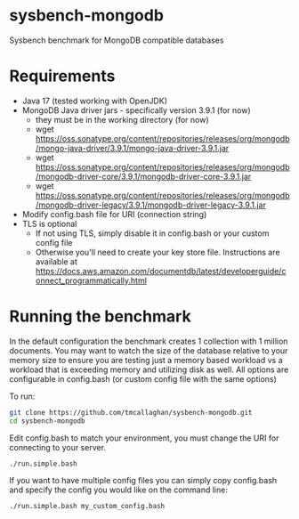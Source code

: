 sysbench-mongodb
================

Sysbench benchmark for MongoDB compatible databases


Requirements
=====================

* Java 17 (tested working with OpenJDK)
* MongoDB Java driver jars - specifically version 3.9.1 (for now)
  * they must be in the working directory (for now)
  * wget https://oss.sonatype.org/content/repositories/releases/org/mongodb/mongo-java-driver/3.9.1/mongo-java-driver-3.9.1.jar
  * wget https://oss.sonatype.org/content/repositories/releases/org/mongodb/mongodb-driver-core/3.9.1/mongodb-driver-core-3.9.1.jar
  * wget https://oss.sonatype.org/content/repositories/releases/org/mongodb/mongodb-driver-legacy/3.9.1/mongodb-driver-legacy-3.9.1.jar
* Modify config.bash file for URI (connection string)
* TLS is optional
  * If not using TLS, simply disable it in config.bash or your custom config file
  * Otherwise you'll need to create your key store file. Instructions are available at https://docs.aws.amazon.com/documentdb/latest/developerguide/connect_programmatically.html


Running the benchmark
=====================

In the default configuration the benchmark creates 1 collection with 1 million documents. You may want to watch the size of the database relative to your memory size to ensure you are testing just a memory based workload vs a workload that is exceeding memory and utilizing disk as well. All options are configurable in config.bash (or custom config file with the same options)

To run:

```bash
git clone https://github.com/tmcallaghan/sysbench-mongodb.git
cd sysbench-mongodb

```

Edit config.bash to match your environment, you must change the URI for connecting to your server.

```bash
./run.simple.bash

```

If you want to have multiple config files you can simply copy config.bash and specify the config you would like on the command line:

```bash
./run.simple.bash my_custom_config.bash

```
